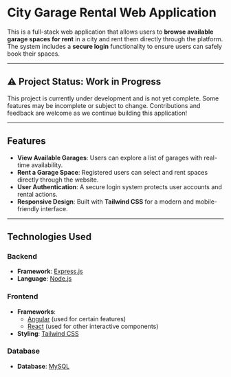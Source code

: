 # City Garage Rental Web Application

This is a full-stack web application that allows users to **browse available garage spaces for rent** in a city and rent them directly through the platform. The system includes a **secure login** functionality to ensure users can safely book their spaces.

---

## **⚠ Project Status: Work in Progress**

This project is currently under development and is not yet complete. Some features may be incomplete or subject to change. Contributions and feedback are welcome as we continue building this application!

---

## Features

- **View Available Garages**: Users can explore a list of garages with real-time availability.
- **Rent a Garage Space**: Registered users can select and rent spaces directly through the website.
- **User Authentication**: A secure login system protects user accounts and rental actions.
- **Responsive Design**: Built with **Tailwind CSS** for a modern and mobile-friendly interface.

---

## Technologies Used

### Backend

- **Framework**: [Express.js](https://expressjs.com/)
- **Language**: [Node.js](https://nodejs.org/)

### Frontend

- **Frameworks**:
  - [Angular](https://angular.io/) (used for certain features)
  - [React](https://react.dev/) (used for other interactive components)
- **Styling**: [Tailwind CSS](https://tailwindcss.com/)

### Database

- **Database**: [MySQL](https://www.mysql.com/)
